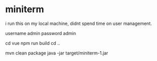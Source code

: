 # miniterm

i run this on my local machine, didnt spend time on user management.

username admin
password admin


cd vue
npm run build
cd ..

mvn clean package
java -jar target/miniterm-1.jar
